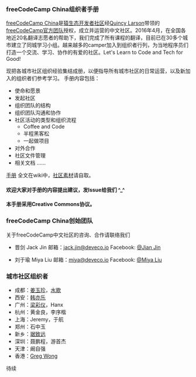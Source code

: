 ### freeCodeCamp China组织者手册 
[freeCodeCamp China](https://www.freecodecamp.cn/)是[猿生态开发者社区](www.deveco.io)经[Quincy Larson](https://github.com/QuincyLarson)带领的[freeCodeCamp官方团队](https://github.com/freeCodeCamp/freeCodeCamp)授权，成立并运营的中文社区。2016年4月，在全国各地近20名翻译志愿者的帮助下，我们完成了所有课程的翻译，目前已在30多个城市建立了同城学习小组。越来越多的camper加入到组织者行列，为当地程序员们打造一个交流、学习、协作的有爱的社区。Let's Learn to Code and Tech for Good!

现把各城市社区组织经验集结成册，以便指导所有城市社区的日常运营，以及新加入的组织者们参考学习。
手册内容包括：
* 使命和愿景
* 发起社区
* 组织团队的结构
* 组织团队沟通和协作
* 社区活动的类型和组织流程
    * Coffee and Code
    * 半程黑客松
    * 一起做项目
* 对外合作
* 社区文件管理
* 相关文档
......

[手册](https://github.com/FreeCodeCampChina/local-organizers-mannual/wiki) 全文在wiki中，[社区素材](https://github.com/FreeCodeCampChina/assets)请自取。
#### 欢迎大家对手册的内容提出建议，发Issue给我们 ^_^
#### 本手册采用Creative Commons协议。

### freeCodeCamp China创始团队
关于freeCodeCamp中文社区的咨询、合作请联络我们

* 晋剑 Jack Jin
  邮箱：jack.jin@deveco.io
  Facebook: [@Jian Jin](https://www.facebook.com/jinjian2014)

* 刘于瑜 Miya Liu
  邮箱：miya@deveco.io
  Facebook: [@Miya Liu](https://www.facebook.com/miya.liu.144)

### 城市社区组织者
* 成都：[姜玉珍](https://github.com/jiangyuzhen)，[水歌](https://github.com/TechQuery)
* 西安：[韩亦乐](https://github.com/icorvoh)
* 广州：[梁彩仪](https://github.com/CherryLiang)，Hanx
* 杭州：黄金良，李序楷
* 上海：Jeremy，于航
* 郑州：石中玉
* 新乡：[琚致远](https://github.com/juzhiyuan)
* 深圳：聂鹏程，游首杰
* 天津：阚自强
* 香港：[Greg Wong](https://github.com/gregorywong)

待续
